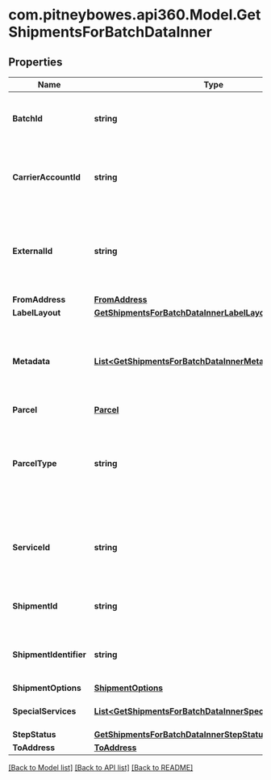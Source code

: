 # com.pitneybowes.api360.Model.GetShipmentsForBatchDataInner

## Properties

Name | Type | Description | Notes
------------ | ------------- | ------------- | -------------
**BatchId** | **string** | This is a system-generated unique identifier assigned to the Batch while it is processed. | [optional] 
**CarrierAccountId** | **string** | A unique identifier associated with the Carrier account used by client users during shipment process. | [optional] 
**ExternalId** | **string** | This is a user-defined value provided by users just for their reference. This is for mapping purpose against each shipment. | [optional] 
**FromAddress** | [**FromAddress**](FromAddress.md) |  | [optional] 
**LabelLayout** | [**GetShipmentsForBatchDataInnerLabelLayout**](GetShipmentsForBatchDataInnerLabelLayout.md) |  | [optional] 
**Metadata** | [**List&lt;GetShipmentsForBatchDataInnerMetadataInner&gt;**](GetShipmentsForBatchDataInnerMetadataInner.md) | Additional metadata that needs to be stored for this shipment can be added here. For now, &#x60;costAccountName&#x60; is supported. | [optional] 
**Parcel** | [**Parcel**](Parcel.md) |  | [optional] 
**ParcelType** | **string** | Parcel Type is required for creating a shipment while rating a parcel. And it varies as per carrier selection and corresponding services. | [optional] 
**ServiceId** | **string** | A unique identifier given to the carrier-specific service. User can override this value by defining it at Shipment level. | [optional] 
**ShipmentId** | **string** | Shipment ID is a unique identifier for an individual shipment | [optional] 
**ShipmentIdentifier** | **string** | Unique identifier generated for each shipment, it can be either success or failed. | [optional] 
**ShipmentOptions** | [**ShipmentOptions**](ShipmentOptions.md) |  | [optional] 
**SpecialServices** | [**List&lt;GetShipmentsForBatchDataInnerSpecialServicesInner&gt;**](GetShipmentsForBatchDataInnerSpecialServicesInner.md) | Special services used to create shipment | [optional] 
**StepStatus** | [**GetShipmentsForBatchDataInnerStepStatus**](GetShipmentsForBatchDataInnerStepStatus.md) |  | [optional] 
**ToAddress** | [**ToAddress**](ToAddress.md) |  | [optional] 

[[Back to Model list]](../README.md#documentation-for-models) [[Back to API list]](../README.md#documentation-for-api-endpoints) [[Back to README]](../README.md)

